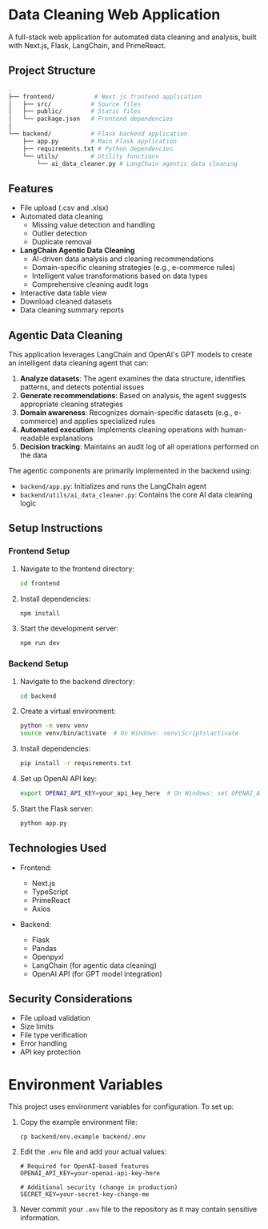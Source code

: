 # Data Cleaning Web Application

A full-stack web application for automated data cleaning and analysis, built with Next.js, Flask, LangChain, and PrimeReact.

## Project Structure

```bash
.
├── frontend/           # Next.js frontend application
│   ├── src/           # Source files
│   ├── public/        # Static files
│   └── package.json   # Frontend dependencies
│
└── backend/           # Flask backend application
    ├── app.py         # Main Flask application
    ├── requirements.txt # Python dependencies
    └── utils/         # Utility functions
        └── ai_data_cleaner.py # LangChain agentic data cleaning
```

## Features

- File upload (.csv and .xlsx)
- Automated data cleaning
  - Missing value detection and handling
  - Outlier detection
  - Duplicate removal
- **LangChain Agentic Data Cleaning**
  - AI-driven data analysis and cleaning recommendations
  - Domain-specific cleaning strategies (e.g., e-commerce rules)
  - Intelligent value transformations based on data types
  - Comprehensive cleaning audit logs
- Interactive data table view
- Download cleaned datasets
- Data cleaning summary reports

## Agentic Data Cleaning

This application leverages LangChain and OpenAI's GPT models to create an intelligent data cleaning agent that can:

1. **Analyze datasets**: The agent examines the data structure, identifies patterns, and detects potential issues
2. **Generate recommendations**: Based on analysis, the agent suggests appropriate cleaning strategies
3. **Domain awareness**: Recognizes domain-specific datasets (e.g., e-commerce) and applies specialized rules
4. **Automated execution**: Implements cleaning operations with human-readable explanations
5. **Decision tracking**: Maintains an audit log of all operations performed on the data

The agentic components are primarily implemented in the backend using:
- `backend/app.py`: Initializes and runs the LangChain agent
- `backend/utils/ai_data_cleaner.py`: Contains the core AI data cleaning logic

## Setup Instructions

### Frontend Setup

1. Navigate to the frontend directory:
   ```bash
   cd frontend
   ```

2. Install dependencies:
   ```bash
   npm install
   ```

3. Start the development server:
   ```bash
   npm run dev
   ```

### Backend Setup

1. Navigate to the backend directory:
   ```bash
   cd backend
   ```

2. Create a virtual environment:
   ```bash
   python -m venv venv
   source venv/bin/activate  # On Windows: venv\Scripts\activate
   ```

3. Install dependencies:
   ```bash
   pip install -r requirements.txt
   ```

4. Set up OpenAI API key:
   ```bash
   export OPENAI_API_KEY=your_api_key_here  # On Windows: set OPENAI_API_KEY=your_api_key_here
   ```

5. Start the Flask server:
   ```bash
   python app.py
   ```

## Technologies Used

- Frontend:
  - Next.js
  - TypeScript
  - PrimeReact
  - Axios

- Backend:
  - Flask
  - Pandas
  - Openpyxl
  - LangChain (for agentic data cleaning)
  - OpenAI API (for GPT model integration)

## Security Considerations

- File upload validation
- Size limits
- File type verification
- Error handling 
- API key protection 

# Environment Variables

This project uses environment variables for configuration. To set up:

1. Copy the example environment file:
   ```
   cp backend/env.example backend/.env
   ```

2. Edit the `.env` file and add your actual values:
   ```
   # Required for OpenAI-based features
   OPENAI_API_KEY=your-openai-api-key-here
   
   # Additional security (change in production)
   SECRET_KEY=your-secret-key-change-me
   ```

3. Never commit your `.env` file to the repository as it may contain sensitive information. 
